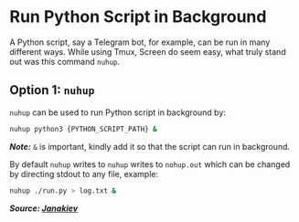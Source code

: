 # Run Python Script in Background

A Python script, say a Telegram bot, for example, can be run in many different ways. While using Tmux, Screen do seem easy, what truly stand out was this command `nuhup`.

## Option 1: `nuhup`

`nuhup` can be used to run Python script in background by:

```bash
nuhup python3 {PYTHON_SCRIPT_PATH} &
```

**_Note:_** `&` is important, kindly add it so that the script can run in background.

By default `nuhup` writes to `nuhup` writes to `nohup.out` which can be changed by directing stdout to any file, example:

```bash
nuhup ./run.py > log.txt &
```

**_Source: [Janakiev](https://janakiev.com/blog/python-background/)_**
